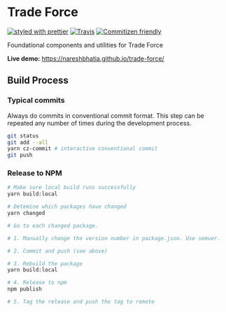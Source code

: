 # Trade Force

[![styled with prettier](https://img.shields.io/badge/styled_with-prettier-ff69b4.svg)](https://github.com/prettier/prettier)
[![Travis](https://img.shields.io/travis/alexjoverm/typescript-library-starter.svg)](https://travis-ci.org/nareshbhatia/trade-force)
[![Commitizen friendly](https://img.shields.io/badge/commitizen-friendly-brightgreen.svg)](http://commitizen.github.io/cz-cli/)

Foundational components and utilities for Trade Force

**Live demo:** https://nareshbhatia.github.io/trade-force/

## Build Process

### Typical commits
Always do commits in conventional commit format. This step can be repeated any
number of times during the development process.


```bash
git status
git add --all
yarn cz-commit # interactive conventional commit
git push
```


### Release to NPM

```bash
# Make sure local build runs successfully
yarn build:local

# Detemine which packages have changed
yarn changed

# Go to each changed package.

# 1. Manually change the version number in package.json. Use semver.

# 2. Commit and push (see above)

# 3. Rebuild the package
yarn build:local

# 4. Release to npm
npm publish

# 5. Tag the release and push the tag to remote
```
